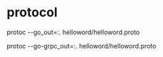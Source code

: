 # protocol

protoc --go_out=:. helloword/helloword.proto

protoc --go-grpc_out=:. helloword/helloword.proto

